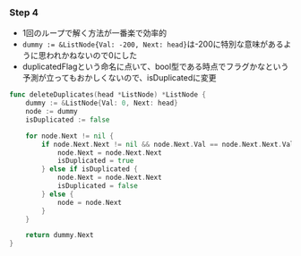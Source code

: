 ### Step 4
- 1回のループで解く方法が一番楽で効率的
- `dummy := &ListNode{Val: -200, Next: head}`は-200に特別な意味があるように思われかねないので0にした
- duplicatedFlagという命名に点いて、bool型である時点でフラグかなという予測が立ってもおかしくないので、isDuplicatedに変更

```Go
func deleteDuplicates(head *ListNode) *ListNode {
    dummy := &ListNode{Val: 0, Next: head}
    node := dummy
    isDuplicated := false

    for node.Next != nil {
        if node.Next.Next != nil && node.Next.Val == node.Next.Next.Val {
            node.Next = node.Next.Next
            isDuplicated = true
        } else if isDuplicated {
            node.Next = node.Next.Next
            isDuplicated = false
        } else {
            node = node.Next
        }
    }

    return dummy.Next
}
```
